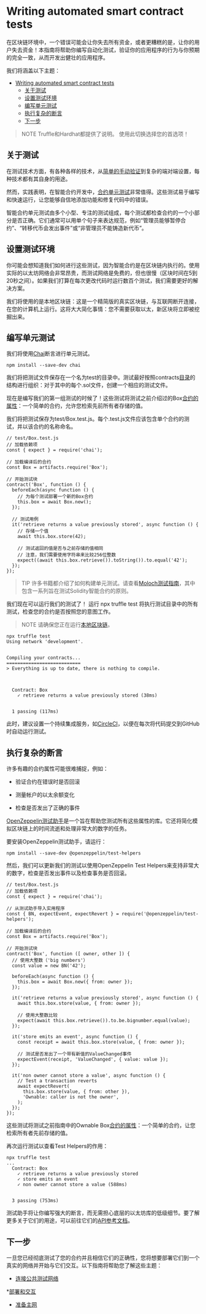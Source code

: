 # Writing automated smart contract tests
在区块链环境中，一个错误可能会让你失去所有资金，或者更糟糕的是，让你的用户失去资金！本指南将帮助你编写自动化测试，验证你的应用程序的行为与你预期的完全一致，从而开发出健壮的应用程序。

我们将涵盖以下主题：
- [Writing automated smart contract tests](#writing-automated-smart-contract-tests)
  - [关于测试](#关于测试)
  - [设置测试环境](#设置测试环境)
  - [编写单元测试](#编写单元测试)
  - [执行复杂的断言](#执行复杂的断言)
  - [下一步](#下一步)

> NOTE
Truffle和Hardhat都提供了说明。 使用此切换选择您的首选项！

## 关于测试
在测试技术方面，有各种各样的技术，从[简单的手动验证](../Deploying-and-interacting/Deploying-and-interacting-truffle.md)到复杂的端对端设置，每种技术都有其自身的用途。

然而，实践表明，在智能合约开发中，[合约单元测试](https://en.wikipedia.org/wiki/Unit_testing)非常值得。这些测试易于编写和快速运行，让您能够自信地添加功能和修复代码中的错误。

智能合约单元测试由多个小型、专注的测试组成，每个测试都检查合约的一个小部分是否正确。它们通常可以用单个句子来表达规范，例如“管理员能够暂停合约”、“转移代币会发出事件”或“非管理员不能铸造新代币”。

## 设置测试环境
你可能会想知道我们如何进行这些测试，因为智能合约是在区块链内执行的。使用实际的以太坊网络会非常昂贵，而测试网络是免费的，但也很慢（区块时间在5到20秒之间）。如果我们打算在每次更改代码时运行数百个测试，我们需要更好的解决方案。

我们将使用的是本地区块链：这是一个精简版的真实区块链，与互联网断开连接，在您的计算机上运行。这将大大简化事情：您不需要获取以太，新区块将立即被挖掘出来。

## 编写单元测试
我们将使用[Chai](https://www.chaijs.com/)断言进行单元测试。
```
npm install --save-dev chai
```

我们将把测试文件保存在一个名为test的目录中。测试最好按照contracts[目录](../Developing-smart-contracts/Developing-smart-contracts-truffle.md#第一份合约)的结构进行组织：对于其中的每个.sol文件，创建一个相应的测试文件。

现在是编写我们的第一组测试的时候了！这些测试将测试之前介绍过的Box[合约的属性](../Developing-smart-contracts/Developing-smart-contracts-truffle.md#第一份合约)：一个简单的合约，允许您检索先前所有者存储的值。

我们将把测试保存为test/Box.test.js。每个.test.js文件应该包含单个合约的测试，并以该合约的名称命名。
```
// test/Box.test.js
// 加载依赖项
const { expect } = require('chai');

// 加载编译后的合约
const Box = artifacts.require('Box');

// 开始测试块
contract('Box', function () {
  beforeEach(async function () {
    // 为每个测试部署一个新的Box合约
    this.box = await Box.new();
  });

  // 测试用例
  it('retrieve returns a value previously stored', async function () {
    // 存储一个值
    await this.box.store(42);

    // 测试返回的值是否与之前存储的值相同
    // 注意，我们需要使用字符串来比较256位整数
    expect((await this.box.retrieve()).toString()).to.equal('42');
  });
});
```

> TIP
许多书籍都介绍了如何构建单元测试。请查看[Moloch测试指南](https://github.com/MolochVentures/moloch/tree/4e786db8a4aa3158287e0935dcbc7b1e43416e38/test#moloch-testing-guide)，其中包含一系列旨在测试Solidity智能合约的原则。

我们现在可以运行我们的测试了！
运行 npx truffle test 将执行测试目录中的所有测试，检查您的合约是否按照您的意图工作。

> NOTE
请确保您正在运行[本地区块链](../Deploying-and-interacting/Deploying-and-interacting-truffle.md#建立本地区块链)。

```
npx truffle test
Using network 'development'.


Compiling your contracts...
===========================
> Everything is up to date, there is nothing to compile.



  Contract: Box
    ✓ retrieve returns a value previously stored (38ms)


  1 passing (117ms)
```

此时，建议设置一个持续集成服务，如[CircleCI](https://circleci.com/)，以便在每次将代码提交到GitHub时自动运行测试。

## 执行复杂的断言
许多有趣的合约属性可能很难捕捉，例如：

* 验证合约在错误时是否回滚

* 测量帐户的以太余额变化

* 检查是否发出了正确的事件

[OpenZeppelin测试助手](../../Home/Test-Helpers/Overview.md)是一个旨在帮助您测试所有这些属性的库。它还将简化模拟区块链上的时间流逝和处理非常大的数字的任务。

要安装OpenZeppelin测试助手，请运行：
```
npm install --save-dev @openzeppelin/test-helpers
```

然后，我们可以更新我们的测试以使用OpenZeppelin Test Helpers来支持非常大的数字，检查是否发出事件以及检查事务是否回滚。
```
// test/Box.test.js
// 加载依赖项
const { expect } = require('chai');

// 从测试助手导入实用程序
const { BN, expectEvent, expectRevert } = require('@openzeppelin/test-helpers');

// 加载编译后的合约
const Box = artifacts.require('Box');

// 开始测试块
contract('Box', function ([ owner, other ]) {
  // 使用大整数（'big numbers'）
  const value = new BN('42');

  beforeEach(async function () {
    this.box = await Box.new({ from: owner });
  });

  it('retrieve returns a value previously stored', async function () {
    await this.box.store(value, { from: owner });

    // 使用大整数比较
    expect(await this.box.retrieve()).to.be.bignumber.equal(value);
  });

  it('store emits an event', async function () {
    const receipt = await this.box.store(value, { from: owner });

    // 测试是否发出了一个带有新值的ValueChanged事件
    expectEvent(receipt, 'ValueChanged', { value: value });
  });

  it('non owner cannot store a value', async function () {
    // Test a transaction reverts
    await expectRevert(
      this.box.store(value, { from: other }),
      'Ownable: caller is not the owner',
    );
  });
});
```

这些测试将测试之前指南中的Ownable Box[合约的属性](../Developing-smart-contracts/Developing-smart-contracts-truffle.md#使用openzeppelin-contracts)：一个简单的合约，让您检索所有者先前存储的值。

再次运行测试以查看Test Helpers的作用：
```
npx truffle test
...
  Contract: Box
    ✓ retrieve returns a value previously stored
    ✓ store emits an event
    ✓ non owner cannot store a value (588ms)


  3 passing (753ms)
```

测试助手将让你编写强大的断言，而无需担心底层的以太坊库的低级细节。要了解更多关于它们的用途，可以前往它们的[API参考文档](https://docs.openzeppelin.com/test-helpers/0.5/api)。

## 下一步
一旦您已经彻底测试了您的合约并且相信它们的正确性，您将想要部署它们到一个真实的网络并开始与它们交互。以下指南将帮助您了解这些主题：
* [连接公共测试网络](../Connecting-to-public-test-networks/Connecting-to-public-test-networks-truffle.md)

*[部署和交互](../Deploying-and-interacting/Deploying-and-interacting-truffle.md)

* [准备主网](../Preparing-for-mainnet/Preparing-for-mainnet.md)